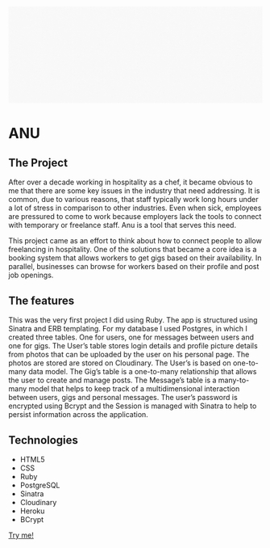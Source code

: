 ![Banner](/public/anu-banner.gif)

# ANU

## The Project

After over a decade working in hospitality as a chef, it became
obvious to me that there are some key issues in the industry
that need addressing. It is common, due to various reasons, that
staff typically work long hours under a lot of stress in
comparison to other industries. Even when sick, employees are
pressured to come to work because employers lack the tools to
connect with temporary or freelance staff. Anu is a tool that
serves this need.

This project came as an effort to think about how to connect
people to allow freelancing in hospitality. One of the
solutions that became a core idea is a booking system that
allows workers to get gigs based on their availability. In
parallel, businesses can browse for workers based on their
profile and post job openings.

## The features

This was the very first project I did using Ruby. The app
is structured using Sinatra and ERB templating. For my
database I used Postgres, in which I created three tables.
One for users, one for messages between users and one for
gigs.
The User’s table stores login details and profile picture
details from photos that can be uploaded by the user on
his personal page. The photos are stored are stored on
Cloudinary. The User’s is based on one-to-many data model.
The Gig’s table is a one-to-many relationship that allows
the user to create and manage posts.
The Message’s table is a many-to-many model that helps to
keep track of a multidimensional interaction between
users, gigs and personal messages.
The user’s password is encrypted using Bcrypt and the
Session is managed with Sinatra to help to persist
information across the application.

## Technologies

- HTML5
- CSS
- Ruby
- PostgreSQL
- Sinatra
- Cloudinary
- Heroku
- BCrypt

[Try me!](https://intense-beach-35347.herokuapp.com/)

